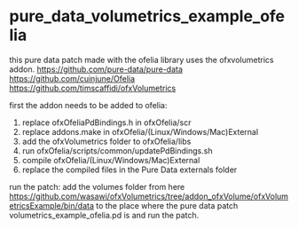 # pure_data_volumetrics_example_ofelia


this pure data patch made with the ofelia library uses the ofxvolumetrics addon. 
https://github.com/pure-data/pure-data
https://github.com/cuinjune/Ofelia
https://github.com/timscaffidi/ofxVolumetrics

first the addon needs to be added to ofelia:
1. replace ofxOfeliaPdBindings.h in ofxOfelia/scr
2. replace addons.make in ofxOfelia/(Linux/Windows/Mac)External
3. add the ofxVolumetrics folder to ofxOfelia/libs
4. run ofxOfelia/scripts/common/updatePdBindings.sh
5. compile ofxOfelia/(Linux/Windows/Mac)External
6. replace the compiled files in the Pure Data externals folder

run the patch:
add the volumes folder from here https://github.com/wasawi/ofxVolumetrics/tree/addon_ofxVolume/ofxVolumetricsExample/bin/data to the place where the pure data patch volumetrics_example_ofelia.pd is and run the patch. 
